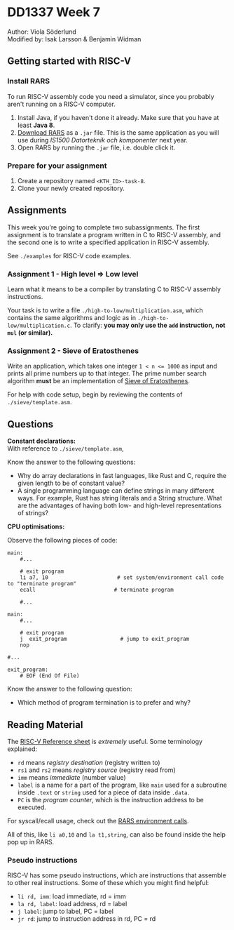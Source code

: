 # DD1337 Week 7
Author: Viola Söderlund  
Modified by: Isak Larsson & Benjamin Widman

## Getting started with RISC-V

### Install RARS

To run RISC-V assembly code you need a simulator, since you probably aren't running on a RISC-V computer.

1) Install Java, if you haven't done it already. Make sure that you have at least **Java 8**. 
2) [Download RARS](https://github.com/TheThirdOne/rars) as a `.jar` file. This is the same application as you will use during *IS1500 Datorteknik och komponenter* next year.
3) Open RARS by running the `.jar` file, i.e. double click it.

### Prepare for your assignment

1) Create a repository named `<KTH_ID>-task-8`.
2) Clone your newly created repository.

## Assignments

This week you're going to complete two subassignments. The first assignment is to translate a program written in C to RISC-V assembly, and the second one is to write a specified application in RISC-V assembly.

See `./examples` for RISC-V code examples.

### Assignment 1 - High level => Low level

Learn what it means to be a compiler by translating C to RISC-V assembly instructions. 

Your task is to write a file `./high-to-low/multiplication.asm`, which contains the same algorithms and logic as in `./high-to-low/multiplication.c`. To clarify: **you may only use the `add` instruction, not `mul` (or similar).**

### Assignment 2 - Sieve of Eratosthenes

Write an application, which takes one integer `1 < n <= 1000` as input and prints all prime numbers up to that integer. The prime number search algorithm **must** be an implementation of [Sieve of Eratosthenes](https://en.wikipedia.org/wiki/Sieve_of_Eratosthenes). 

For help with code setup, begin by reviewing the contents of `./sieve/template.asm`.

## Questions

**Constant declarations:**  
With reference to `./sieve/template.asm`,

Know the answer to the following questions:
- Why do array declarations in fast languages, like Rust and C, require the given length to be of constant value?
- A single programming language can define strings in many different ways. For example, Rust has string literals and a String structure. What are the advantages of having both low- and high-level representations of strings? 

**CPU optimisations:**

Observe the following pieces of code:
```riscv
main:
    #...

    # exit program
    li a7, 10                      # set system/environment call code to "terminate program"
    ecall                         # terminate program

    #...
```
```riscv
main:
    #...

    # exit program
    j  exit_program                 # jump to exit_program
    nop

#...

exit_program:
    # EOF (End Of File)
```

Know the answer to the following question:
- Which method of program termination is to prefer and why?

## Reading Material

The [RISC-V Reference sheet](riscv-instruction-sheet.pdf) is *extremely* useful. Some terminology explained:

- `rd` means *registry destination* (registry written to)
- `rs1` and `rs2` means *registry source* (registry read from)
- `imm` means *immediate* (number value)
- `label` is a name for a part of the program, like `main` used for a subroutine inside `.text` or `string` used for a piece of data inside `.data`.
- `PC` is the *program counter*, which is the instruction address to be executed.

For syscall/ecall usage, check out the [RARS environment calls](https://github.com/TheThirdOne/rars/wiki/Environment-Calls).

All of this, like `li a0,10` and `la t1,string`, can also be found inside the help pop up in RARS.

### Pseudo instructions

RISC-V has some pseudo instructions, which are instructions that assemble to other real instructions. Some of these which you might find helpful:

- `li rd, imm`: load immediate, rd = imm
- `la rd, label`: load address, rd = label
- `j label`: jump to label, PC = label
- `jr rd`: jump to instruction address in rd, PC = rd
